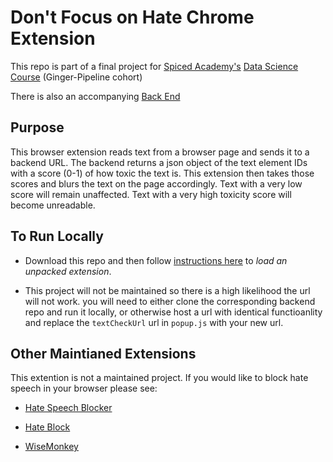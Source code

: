 # Don't Focus on Hate Chrome Extension

This repo is part of a final project for [Spiced Academy's](https://www.spiced-academy.com/en/program) [Data Science Course](https://www.spiced-academy.com/en/program/data-science) (Ginger-Pipeline cohort)

There is also an accompanying [Back End](https://github.com/mdaizovi/hate_speech)

## Purpose

This browser extension reads text from a browser page and sends it to a backend URL. The backend returns a json object of the text element IDs with a score (0-1) of how toxic the text is. This extension then takes those scores and blurs the text on the page accordingly. Text with a very low score will remain unaffected. Text with a very high toxicity score will become unreadable.

## To Run Locally

- Download this repo and then follow [instructions here](https://developer.chrome.com/docs/extensions/mv3/getstarted/#unpacked) to _load an unpacked extension_.

- This project will not be maintained so there is a high likelihood the url will not work. you will need to either clone the corresponding backend repo and run it locally, or otherwise host a url with identical functioanlity and replace the `textCheckUrl` url in `popup.js` with your new url.

## Other Maintianed Extensions

This extention is not a maintained project. If you would like to block hate speech in your browser please see:

- [Hate Speech Blocker](https://chrome.google.com/webstore/detail/hate-speech-blocker/inmmffkffipkoajnleafijfnboefpkcj?hl=en)

- [Hate Block](https://chrome.google.com/webstore/detail/hate-block/cfdlpekecomochlpnbefnjimidpfmpbk?hl=en)

- [WiseMonkey](https://chrome.google.com/webstore/detail/wisemonkey/olhcfgfcbkjlonelecchakjnklbjofnc?hl=en)
